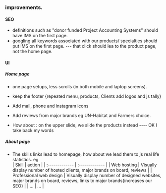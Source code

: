 ### improvements.
#### SEO
- definitions such as "donor funded Project Accounting Systems" should have IMS on the first page.
- googling all keywords associated with our products/ specialties should put IMS on the first page. --- that click should lea to the product page, not the home page.



#### UI
##### Home page
- one page setups, less scrolls (in both mobile and laptop screens).
- keep the footer {repeated menu, products, Clients add logos and js tally}
- Add mail, phone and instagram icons
- Add reviews from major brands eg UN-Habitat and Farmers choice.

- How about : on the upper slide, we slide the products instead ---- OK I take back my words

##### About page
 - The skills links lead to homepage, how about we lead them to js real life statistics. eg\
    | Skill | action     |
    | :------------- | :------------- |
    | Web hosting      | Visually display number of hosted clients, major brands on board, reviews     |
    | Professional web design      | Visually display number of designed websites, major brands on board, reviews, links to major brands{increases our SEO}     |
    | ...     | ...    |
